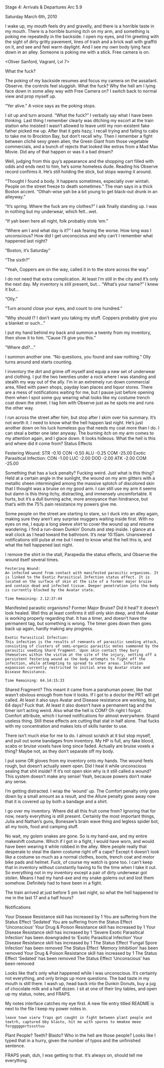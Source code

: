 Stage 4: Arrivals & Departures Arc 5.9

Saturday March 6th​, 2010

I wake up, my mouth feels dry and gravelly, and there is a horrible taste in my mouth. There is a horrible burning itch on my arm, and something is poking me repeatedly in the backside. I open my eyes, and I’m greeting with the sight of dirty gritty pavement, lines of trash and a brick wall with graffiti on it, and see and feel warm daylight. And I see my own body lying face down in an alley. Someone is poking me with a stick. Free camera is on.

<Oliver Sanford, Vagrant, Lvl 7>

What the fuck?

The poking of my backside resumes and focus my camera on the assailant. Observe. the controls feel sluggish. What the fuck? Why the hell am I lying face down in some alley way with Free Camera on? I switch back to normal view and prop myself up.

“Yer alive.” A voice says as the poking stops.

I sit up and turn around. “What the fuck?” I verbally say what I have been thinking. Last thing I remember clearly was ditching my escort at the train station who insisted I wasn’t allowed to leave until my non-existent fake father picked me up. After that it gets hazy, I recall trying and failing to cabs to take me to Brockton Bay, but don’t recall why. Then I remember a fight between cliché sexy green alien, the Green Giant from those vegetable commercials, and a bunch of rejects that looked like extras from a Mad Max Movie. Did any of that happen or was it a bad dream?

Well, judging from this guy’s appearance and the shopping cart filled with odds and ends next to him, he’s some homeless dude. Reading his Observe record confirms it. He’s still holding the stick, but stops waving it around.

“Thought I found a body. It happens sometimes, especially over wintah. People on the street freeze to death sometimes.” The man says in a thick Boston accent. “Othah-wise yah be a bit young to get black-out drunk in an alleyway.”

“It’s spring. Where the fuck are my clothes?” I ask finally standing up. I was in nothing but my underwear, which felt…wet.

“If yah been here all night, folk probably stole ‘em.”

“Where am I and what day is it?” I ask fearing the worse. How long was I unconscious? How did I get unconscious and why can’t I remember what happened last night?

“Boston, it’s Saturday”

“The sixth?”

“Yeah, Coppers are on the way, called it in to the store across the way”

I do not need that extra complication. At least I’m still in the city and it’s only the next day. My inventory is still present, but… “What’s your name?” I knew it but…

“Olly.”

“Turn around close your eyes, and count to one hundred.”

“Why should I? I don’t want you taking my stuff. Coppers probably give you a blanket or such…”

I put my hand behind my back and summon a twenty from my inventory, then show it to him. “Cause I’ll give you this.”

“Where did?...”

I summon another one. “No questions, you found and saw nothing.” Olly turns around and starts counting.

I inventory the dirt and grime off myself and equip a new set of underwear and clothing. I put the two twenties under a rock where I was standing and stealth my way out of the ally. I’m in an extremely run down commercial area, filled with pawn shops, payday loan places and liquor stores. There are a mess of notifications waiting for me, but I pause just before opening them when I spot some guy wearing what looks like my costume trench coat down the street. I tag him with Observe just as he spots me and runs the other way.

I run across the street after him, but stop after I skim over his summary. It’s not worth it. I need to know what the hell happen last night. He’s just another down on his luck homeless guy that needs my coat more than I do. I can steal a better one later anyway. The burning itch on my arm comes to my attention again, and I glace down. It looks hideous. What the hell is this and where did it come from? Status Effects

Festering Wound: STR -0.10 CON -0.50 ALU -0.25 COM -25.00
Exotic Parasitical Infection: CON -1.00 LUC -2.00 DOD -2.00 ATK -2.00 COM -25.00

Something that has a luck penalty? Fucking weird. Just what is this thing? Held at a certain angle in the sunlight, the wound on my arm glitters with a metallic sheen intermingled among the massive splotch of discolored skin that I thought was a bruise on my good arm. I can still use my arm it seems but damn is this thing itchy, distracting, and immensely uncomfortable. It hurts, but it’s a dull burning ache, more annoyance than hindrance, but that’s with the 75% pain resistance my powers give me.

Some people on the street are starting to stare, so I duck into an alley again, making sure they aren’t any surprise muggers waiting inside first. With no eyes on me, I equip a long sleeve shirt to cover the wound up and resume wandering. I find a run-down Dunkin’ Donuts and step inside. I glance at a wall clock as I head toward the bathroom. It’s near 10:15am. Unanswered notifications still pulse at me but I need to know what the hell this is, and what the hell happened last night.

I remove the shirt in the stall, Parapedia the status effects, and Observe the wound itself several times.

    Festering Wound:
    An infected wound from contact with manifested parasitic organisms. It is linked to the Exotic Parasitical Infection status effect. It is located on the surface of skin at the site of a former major bruise and contain dead and infected tissue. Deeper penetration into the body is currently blocked by the Avatar state.

    Time Remaining: 2.12:37:44

Manifested parasitic organisms? Former Major Bruise? Did it heal? It doesn’t look healed. Well this at least confirms it still only skin deep, and that Avatar is working properly regarding that. It has a timer, and doesn’t have the permanent tag, but something is wrong. The timer goes down then goes back up again, hardly making any progress.

    Exotic Parasitical Infection:
    This infection is the results of remnants of parasitic seeding attack, consisting of clusters of semi-organic parasitic motes summoned by the parasitic seeding Shard fragment. Upon skin contact they bury themselves within the victim at the site of the injury, setting off a persistent festering wound as the body attempts to fight off the infection, while attempting to spread to other areas. Infection expansion currently restricted to initial area by Avatar state and Disease Resistance.

    Time Remaining: 64.14:15:33

Shared Fragment? This meant it came from a parahuman power, like that wasn’t obvious enough from how it looks. If I got to a doctor the PRT will get called. At least it also says Avatar and Disease resistance are working, but, 64 days? Fuck that. At least it also doesn’t have a permanent tag and the timer isn’t acting weird. Also what the hell is COM? Oh right I forgot. Comfort attribute, which I turned notifications for almost everywhere. Stupid useless thing. Still these effects are cutting that stat in half alone. That fucks with my concentration and makes lots of skills harder to use.

There isn’t much else for me to do. I almost scratch at it but stop myself, and pull out some bandages from inventory. My HP is full, any fake blood, scabs or bruise voxels have long since faded. Actually are bruise voxels a thing? Maybe not, as they don’t separate off my body.

I put some OR gloves from my inventory onto my hands. The wound feels rough, but doesn’t actually seem open. Did I heal it while unconscious sealing that shit inside? If it’s not open skin why is it still called a wound? This system doesn’t make any sense! Yeah, because powers don’t make any sense.

I’m getting distracted. I wrap the ‘wound’ up. The Comfort penalty only goes down by a small amount as a result, and the Allure penalty goes away now that it is covered up by both a bandage and a shirt.

I go over my inventory. Where did all this fruit come from? Ignoring that for now, nearly everything is still present. Certainly the most important things, Julia and Nathan’s guns, Bonesaw’s brain wave thing and legless spider bot, all my tools, food and camping stuff.

No wait, my golem snakes are gone. So is my hand-axe, and my entire makeshift costume. Which if I got in a fight, I would have worn, and would have been wearing it while robbed in the alley. Were people really that desperate to steal the damn costume right off a cape? Except it doesn’t look like a costume so much as a normal clothes, boots, trench coat and motor bike pads and helmet. Fuck, of course my watch is gone too. I can’t keep that in inventory without constantly having to fix the time when I take it out. So everything not in my inventory except a pair of dirty underwear got stolen. Means I had my hand-axe and my snake golems out and lost them somehow. Definitely had to have been in a fight.

The train arrived at just before 5 pm last night, so what the hell happened to me in the last 17 and a half hours?

Notifications

Your Disease Resistance skill has increased by 1
You are suffering from the Status Effect ‘Sedated’
You are suffering from the Status Effect ‘Unconscious’
Your Drug & Poison Resistance skill has increased by 1
Your Disease Resistance skill has increased by 1
‘Severe Exotic Parasitical Infection’ has been downgraded to ‘Exotic Parasitical Infection’
Your Disease Resistance skill has increased by 1
The Status Effect ‘Fungal Spore Infection’ has been removed
The Status Effect ‘Memory Inhibition’ has been removed
Your Drug & Poison Resistance skill has increased by 1
The Status Effect ‘Sedated’ has been removed
The Status Effect ‘Unconscious’ has been removed

Looks like that’s only what happened while I was unconscious. It’s certainly not everything, and only brings up more questions. The bad taste in my mouth is still there. I wash up, head back into the Dunkin Donuts, buy a jug of chocolate milk and a half dozen. I sit at one of their tiny tables, and open up my status, notes, and FRAPS.

My notes interface catches my eye first. A new file entry titled README is next to the file I keep my power notes in.

    leave town vierw fraps got caught in fight between plant people and teetrh, captured bby blasto, hit me with spores to mmakee meee forgggggertsssttuu

Plant People? Teeth? Blasto? Who in the hell are those people? Looks like I typed that in a hurry, given the number of typos and the unfinished sentence.

FRAPS yeah, duh, I was getting to that. It’s always on, should tell me everything.